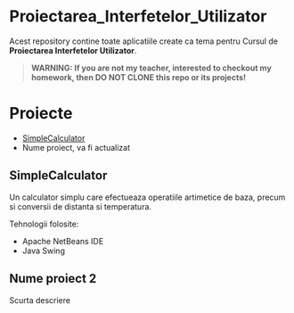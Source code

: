 # Proiectarea_Interfetelor_Utilizator
Acest repository contine toate aplicatiile create ca tema pentru Cursul de **Proiectarea Interfetelor Utilizator**.

>
>**WARNING: If you are not my teacher, interested to checkout my homework, then DO NOT CLONE this repo or its projects!**
>

# Proiecte
- [SimpleCalculator](#simplecalculator)
- Nume proiect, va fi actualizat

## SimpleCalculator
Un calculator simplu care efectueaza operatiile artimetice de baza, precum si conversii de distanta si temperatura.

Tehnologii folosite:
- Apache NetBeans IDE
- Java Swing

## Nume proiect 2
Scurta descriere
